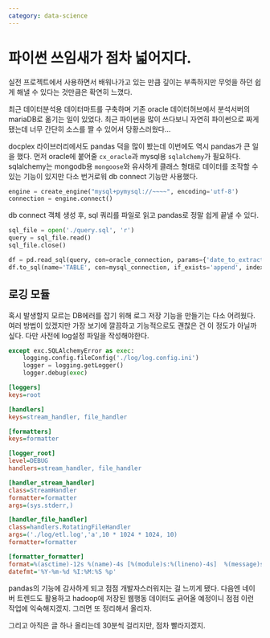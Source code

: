 ```yaml
---
category: data-science
---
```


# 파이썬 쓰임새가 점차 넓어지다.
실전 프로젝트에서 사용하면서 배워나가고 있는 만큼 깊이는 부족하지만 무엇을 하던 쉽게 해낼 수 있다는 것만큼은 확연히 느꼈다.  

최근 데이터분석용 데이터마트를 구축하며 기존 oracle 데이터허브에서 분석서버의 mariaDB로 옮기는 일이 있었다. 최근 파이썬을 많이 쓰다보니 자연히 파이썬으로 짜게 됐는데 너무 간단히 소스를 짤 수 있어서 당황스러웠다...

  docplex 라이브러리에서도 pandas 덕을 많이 봤는데 이번에도 역시 pandas가 큰 일을 했다.
  먼저 oracle에 붙어줄 `cx_oracle`과 mysql용 `sqlalchemy`가 필요하다. sqlalchemy는 mongodb용 `mongoose`와 유사하게 클래스 형태로 데이터를 조작할 수 있는 기능이 있지만 다소 번거로워 db connect 기능만 사용했다.
```python
engine = create_engine("mysql+pymysql://~~~~", encoding='utf-8')
connection = engine.connect()
```

db connect 객체 생성 후, sql 쿼리를 파일로 읽고 pandas로 정말 쉽게 끝낼 수 있다.
```python
sql_file = open('./query.sql', 'r')
query = sql_file.read()
sql_file.close()

df = pd.read_sql(query, con=oracle_connection, params={'date_to_extract': Date})
df.to_sql(name='TABLE', con=mysql_connection, if_exists='append', index=False)
```

## 로깅 모듈
혹시 발생할지 모르는 DB에러를 잡기 위해 로그 저장 기능을 만들기는 다소 어려웠다. 여러 방법이 있겠지만 가장 보기에 깔끔하고 기능적으로도 괜찮은 건 이 정도가 아닐까 싶다. 다만 사전에 log설정 파일을 작성해야한다.
```python
except exc.SQLAlchemyError as exec:
    logging.config.fileConfig('./log/log.config.ini')
    logger = logging.getLogger()
    logger.debug(exec)
```

```ini
[loggers]
keys=root

[handlers]
keys=stream_handler, file_handler

[formatters]
keys=formatter

[logger_root]
level=DEBUG
handlers=stream_handler, file_handler

[handler_stream_handler]
class=StreamHandler
formatter=formatter
args=(sys.stderr,)

[handler_file_handler]
class=handlers.RotatingFileHandler
args=('./log/etl.log','a',10 * 1024 * 1024, 10)
formatter=formatter

[formatter_formatter]
format=%(asctime)-12s %(name)-4s [%(module)s:%(lineno)-4s]  %(message)s
datefmt='%Y-%m-%d %I:%M:%S %p'
```

pandas의 기능에 감사하게 되고 점점 개발자스러워지는 걸 느끼게 됐다. 다음엔 네이버 트렌드도 활용하고 hadoop에 저장된 웹행동 데이터도 긁어올 예정이니 점점 이런 작업에 익숙해지겠지. 그러면 또 정리해서 올리자.

  그리고 아직은 글 하나 올리는데 30분씩 걸리지만, 점차 빨라지겠지.
